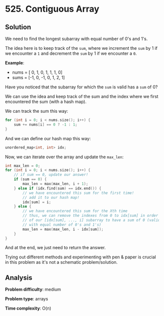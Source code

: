 # 525. Contiguous Array

## Solution

We need to find the longest subarray with equal number of 0's and 1's.

The idea here is to keep track of the `sum`, where we increment the `sum` by 1 if we encounter a `1` and decrement the `sum` by 1 if we encounter a `0`.

**Example**:
- nums = [ 0, 1,  0, 1, 1, 1, 0]
- sums = [-1, 0, -1, 0, 1, 2, 1]

Have you noticed that the subarray for which the `sum` is valid has a `sum` of 0?

We can use the idea and keep track of the sum and the index where we first encountered the sum (with a hash map).

We can track the sum this way:

```c++
for (int i = 0; i < nums.size(); i++) {
    sum += nums[i] == 0 ? -1 : 1;
}
```

And we can define our hash map this way:

```c++
unordered_map<int, int> idx;
```

Now, we can iterate over the array and update the `max_len`:

```c++
int max_len = 0;
for (int i = 0; i < nums.size(); i++) {
    // if sum == 0, update our answer!
    if (sum == 0) {
        max_len = max(max_len, i + 1);
    } else if (idx.find(sum) == idx.end()) {
        // we have encountered this sum for the first time!
        // add it to our hash map!
        idx[sum] = i;
    } else {
        // we have encountered this sum for the Xth time
        // thus, we can remove the indexes from 0 to idx[sum] in order for the sum
        // of our [idx[sum], ..., i] subarray to have a sum of 0 (valid contiguous subarray
        // with equal number of 0's and 1's)
        max_len = max(max_len, i - idx[sum]);
    }
}
```

And at the end, we just need to return the answer.

Trying out different methods and experimenting with pen & paper is crucial in this problem as it's not a schematic problem/solution.

## Analysis

**Problem difficulty**: medium

**Problem type**: arrays

**Time complexity**: O(n)

